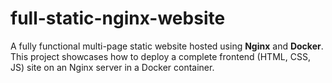 # full-static-nginx-website
A fully functional multi-page static website hosted using **Nginx** and **Docker**. This project showcases how to deploy a complete frontend (HTML, CSS, JS) site on an Nginx server in a Docker container.
